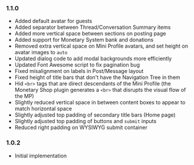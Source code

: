 ### 1.1.0
- Added default avatar for guests
- Added separator between Thread/Conversation Summary items
- Added more vertical space between sections on posting page
- Added support for Monetary System bank and donations
- Removed extra vertical space on Mini Profile avatars, and set height on avatar images to `auto`
- Updated dialog code to add modal backgrounds more efficiently
- Updated Font Awesome script to fix pagination bug
- Fixed misalignment on labels in Post/Message layout
- Fixed height of title bars that don't have the Navigation Tree in them
- Hid `<br>` tags that are direct descendants of the Mini Profile
  (the Monetary Shop plugin generates a `<br>` that disrupts the visual flow of the MP)
- Slightly reduced vertical space in between content boxes to appear to match horizontal space
- Slightly adjusted top padding of secondary title bars (Home page)
- Slightly adjusted top padding of buttons and `submit` inputs
- Reduced right padding on WYSIWYG submit container

### 1.0.2
- Initial implementation